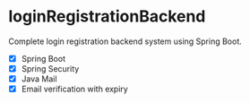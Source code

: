 # loginRegistrationBackend
Complete login registration backend system using Spring Boot.

- [x] Spring Boot
- [x] Spring Security
- [x] Java Mail
- [x] Email verification with expiry
